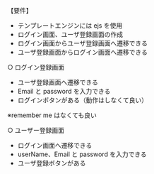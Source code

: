 【要件】

- テンプレートエンジンには ejs を使用
- ログイン画面、ユーザ登録画面の作成
- ログイン画面からユーザ登録画面へ遷移できる
- ユーザ登録画面からログイン画面へ遷移できる

○ ログイン登録画面

- ユーザ登録画面へ遷移できる
- Email と password を入力できる
- ログインボタンがある（動作はしなくて良い）

※remember me はなくても良い

○ ユーザー登録画面

- ログイン画面へ遷移できる
- userName、Email と password を入力できる
- ユーザ登録ボタンがある
